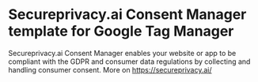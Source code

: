 # Secureprivacy.ai Consent Manager template for Google Tag Manager

Secureprivacy.ai Consent Manager enables your website or app to be compliant with the GDPR and consumer data regulations by collecting and handling consumer consent. More on <https://secureprivacy.ai/>

